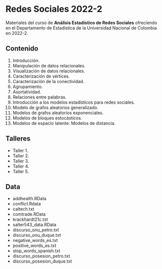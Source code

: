 # Redes Sociales 2022-2

Materiales del curso de **Análisis Estadístico de Redes Sociales** ofreciendo en el Departamento de Estadística de la Universidad Nacional de Colombia en 2022-2.

## Contenido

1. Introducción.
2. Manipulación de datos relacionales.
3. Visualización de datos relacionales.
4. Caracterización de vértices.
5. Caracterización de la conectividad.
6. Agrupamiento.
7. Asortatividad.
8. Relaciones entre palabras.
9. Introducción a los modelos estadísticos para redes sociales.
10. Modelo de grafos aleatorios generalizado.
11. Modelos de grafos aleatorios exponenciales.
12. Modelos de bloques estocásticos.
13. Modelos de espacio latente: Modelos de distancia.

## Talleres

- Taller 1.
- Taller 2.
- Taller 3.
- Taller 4.
- Taller 5.

## Data

- addhealth.RData
- conflict.Rdata
- caltech.txt
- comtrade.RData
- krackhardt21c.txt
- salter543_data.RData
- discurso_onu_petro.txt
- discurso_onu_duque.txt
- negative_words_es.txt
- positive_words_es.txt
- stop_words_spanish.txt
- discurso_posesion_petro.txt
- discurso_posesion_duque.txt



